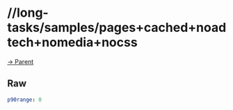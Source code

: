 
# //long-tasks/samples/pages+cached+noadtech+nomedia+nocss

[→ Parent](../..)


## Raw


```yaml
p90range: 0

```

